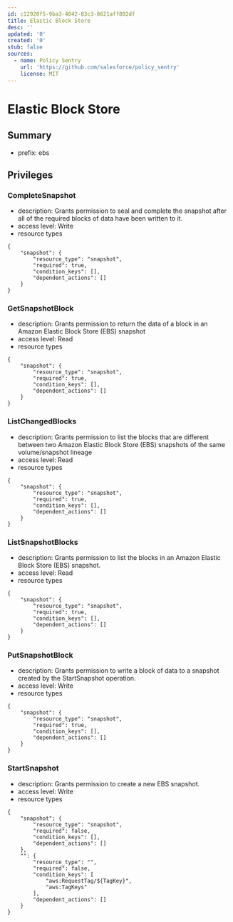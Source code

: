 ```yaml
---
id: c12920f5-9ba3-4042-83c3-8621aff802df
title: Elastic Block Store
desc: ''
updated: '0'
created: '0'
stub: false
sources:
  - name: Policy Sentry
    url: 'https://github.com/salesforce/policy_sentry'
    license: MIT
---
```

# Elastic Block Store
## Summary
- prefix: ebs
## Privileges
### CompleteSnapshot
- description: Grants permission to seal and complete the snapshot after all of the required blocks of data have been written to it.
- access level: Write
- resource types
```
{
    "snapshot": {
        "resource_type": "snapshot",
        "required": true,
        "condition_keys": [],
        "dependent_actions": []
    }
}
```
### GetSnapshotBlock
- description: Grants permission to return the data of a block in an Amazon Elastic Block Store (EBS) snapshot
- access level: Read
- resource types
```
{
    "snapshot": {
        "resource_type": "snapshot",
        "required": true,
        "condition_keys": [],
        "dependent_actions": []
    }
}
```
### ListChangedBlocks
- description: Grants permission to list the blocks that are different between two Amazon Elastic Block Store (EBS) snapshots of the same volume/snapshot lineage
- access level: Read
- resource types
```
{
    "snapshot": {
        "resource_type": "snapshot",
        "required": true,
        "condition_keys": [],
        "dependent_actions": []
    }
}
```
### ListSnapshotBlocks
- description: Grants permission to list the blocks in an Amazon Elastic Block Store (EBS) snapshot.
- access level: Read
- resource types
```
{
    "snapshot": {
        "resource_type": "snapshot",
        "required": true,
        "condition_keys": [],
        "dependent_actions": []
    }
}
```
### PutSnapshotBlock
- description: Grants permission to write a block of data to a snapshot created by the StartSnapshot operation.
- access level: Write
- resource types
```
{
    "snapshot": {
        "resource_type": "snapshot",
        "required": true,
        "condition_keys": [],
        "dependent_actions": []
    }
}
```
### StartSnapshot
- description: Grants permission to create a new EBS snapshot.
- access level: Write
- resource types
```
{
    "snapshot": {
        "resource_type": "snapshot",
        "required": false,
        "condition_keys": [],
        "dependent_actions": []
    },
    "": {
        "resource_type": "",
        "required": false,
        "condition_keys": [
            "aws:RequestTag/${TagKey}",
            "aws:TagKeys"
        ],
        "dependent_actions": []
    }
}
```
